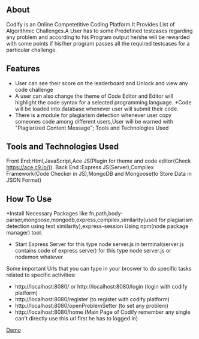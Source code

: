 ## About
Codify is an Online Competetitive Coding Platform.It Provides List of Algorithmic Challenges.A User has to some Predefined testcases regarding any problem and according 
to his Program output he/she will be rewarded with some points if his/her program passes all the required testcases for a particular challenge.

## Features 

* User can see their score on the leaderboard and Unlock and view any code challenge
* A user can also change the theme of Code Editor and Editor will highlight the code syntax for a selected programming language.
*Code will be loaded into database whenever user will submit their code.
* There is a module for plagiarism detection whenever user copy someones code among different users,User will be warned with "Plagiarized Content Message";
Tools and Technologies Used 

## Tools and Technologies Used 
Front End:Html,JavaScript,Ace JS(Plugin for theme and code editor(Check https://ace.c9.io/)).
Back End :Express JS(Server),Compilex Framework(Code Checker in JS),MongoDB and Mongoose(to Store Data in JSON Format)

## How To Use
*Install Necessary Packages like fn,path,body-parser,mongoose,mongodb,express,compilex,similarity(used for plagiarism detection using text similarity),express-session Using npm(node package manager) tool.
* Start Express Server for this type node server.js in terminal(server.js contains code of express server) for this type node server.js or nodemon whatever

Some important Urls that you can type in your broswer to do specific tasks related to specific activities:
* http://localhost:8080/ or http://localhost:8080/login (login with codify platform)
* http://localhost:8080/register (to register with codify platform)
* http://localhost:8080/openProblemSetter (to set any problem)
* http://localhost:8080/home (Main Page of Codify remember any single can't directly use this url first he has to logged in)


[Demo](https://youtu.be/boER86GimaA)
